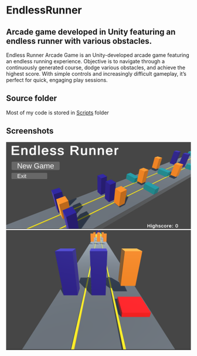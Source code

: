 # EndlessRunner
## Arcade game developed in Unity featuring an endless runner with various obstacles.
Endless Runner Arcade Game is an Unity-developed arcade game featuring an endless running experience. Objective is to navigate through a continuously generated course, dodge various obstacles, and achieve the highest score. With simple controls and increasingly difficult gameplay, it’s perfect for quick, engaging play sessions.
## Source folder
Most of my code is stored in [Scripts](Assets/Scripts) folder
## Screenshots
![Screen](screens/screen1.png)
![Screen](screens/screen2.png)

